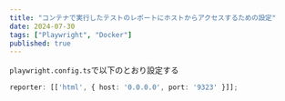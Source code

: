 ```yaml
---
title: "コンテナで実行したテストのレポートにホストからアクセスするための設定"
date: 2024-07-30
tags: ["Playwright", "Docker"]
published: true
---
```


`playwright.config.ts`で以下のとおり設定する

```ts:playwright.config.ts
reporter: [['html', { host: '0.0.0.0', port: '9323' }]];
```
